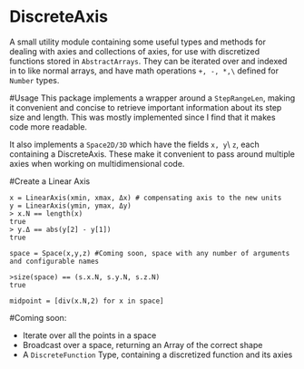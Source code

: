 # DiscreteAxis
A small utility module containing some useful types and methods for dealing with axies and collections of axies, for use with discretized functions stored in `AbstractArrays`. They can be iterated over and indexed in to like normal arrays, and have math operations `+, -, *,\` defined for `Number` types.

#Usage
This package implements a wrapper around a `StepRangeLen`, making it convenient and concise to retrieve important information about its step size and length. This was mostly implemented since I find that it makes code more readable.

It also implements a `Space2D/3D` which have the fields `x, y`\ `z`, each containing a DiscreteAxis. These make it convenient to pass around multiple axies when working on multidimensional code.

#Create a Linear Axis
```
x = LinearAxis(xmin, xmax, Δx) # compensating axis to the new units
y = LinearAxis(ymin, ymax, Δy)
> x.N == length(x)
true
> y.Δ == abs(y[2] - y[1])
true

space = Space(x,y,z) #Coming soon, space with any number of arguments and configurable names

>size(space) == (s.x.N, s.y.N, s.z.N)
true

midpoint = [div(x.N,2) for x in space]
```
#Coming soon:
- Iterate over all the points in a space
- Broadcast over a space, returning an Array of the correct shape
- A `DiscreteFunction` Type, containing a discretized function and its axies
